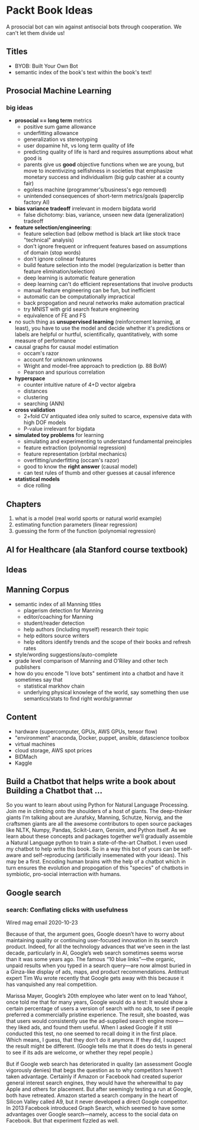 # Packt Book Ideas

A prosocial bot can win against antisocial bots through cooperation. We can't let them divide us!

## Titles
- BYOB: Built Your Own Bot
- semantic index of the book's text within the book's text!

## Prosocial Machine Learning

### big ideas
- **prosocial == long term** metrics
    - positive sum game allowance
    - underfitting allowance
    - generalization vs stereotyping
    - user dopamine hit, vs long term quality of life
    - predicting quality of life is hard and requires assumptions about what good is
    - parents give us **good** objective functions when we are young, but move to incentivizing selfishness in societies that emphasize monetary success and individualism (big gulp cashier at a county fair)
    - egoless machine (programmer's/business's ego removed)
    - unintended consequences of short-term metrics/goals (paperclip factory AI)
- **bias variance tradeoff** irrelevant in modern bigdata world
    - false dichotomy: bias, variance, unseen new data (generalization) tradeoff
- **feature selection/engineering**:
    - feature selection bad (elbow method is black art like stock trace "technical" analysis)
    - don't ignore frequent or infrequent features based on assumptions of domain (stop words)
    - don't ignore colinear features
    - build feature selection into the model (regularization is better than feature elimination/selection)
    - deep learning is automatic feature generation
    - deep learning can't do efficient representations that involve products
    - manual feature engineering can be fun, but inefficient
    - automatic can be computationally impractical
    - back propogation and neural networks make automation practical
    - try MNIST with grid search feature engineering
    - equivalence of FE and FS
- no such thing as **unsupervised learning** (reinforcement learning, at least), you have to use the model and decide whether it's predictions or labels are helpful or hurtful, scientifically, quantitatively, with some measure of performance
- causal graphs for causal model estimation
    - occam's razor
    - account for unknown unknowns
    - Wright and model-free approach to prediction (p. 88 BoW)
    - Pearson and spurious correlation
- **hyperspace**
    - counter intuitive nature of 4+D vector algebra
    - distances
    - clustering
    - searching (ANN)
- **cross validation**
    - 2+fold CV antiquated idea only suited to scarce, expensive data with high DOF models
    - P-value irrelevant for bigdata
- **simulated toy problems** for learning
    - simulating and experimenting to understand fundamental preinciples
    - feature extraction (polynomial regression)
    - feature representation (orbital mechanics)
    - overfitting/underfitting (occam's razor)
    - good to know the **right answer** (causal model)
    - can test rules of thumb and other guesses at causal inference
- **statistical models**
    - dice rolling

## Chapters

1. what is a model (real world sports or natural world example)
2. estimating function parameters (linear regression)
3. guessing the form of the function (polynomial regression)

## AI for Healthcare (ala Stanford course textbook)

## Ideas

## Manning Corpus

- semantic index of all Manning titles
  - plagerism detection for Manning
  - editor/coaching for Manning
  - student/reader detection
  - help authors (including myself) research their topic
  - help editors source writers
  - help editors identify trends and the scope of their books and refresh rates
- style/wording suggestions/auto-complete
- grade level comparison of Manning and O'Riley and other tech publishers
- how do you encode "I love bots" sentiment into a chatbot and have it sometimes say that
  - statistical markhov chain
  - underlying physical knowlege of the world, say something then use semantics/stats to find right words/grammar

## Content

- hardware (supercomputer, GPUs, AWS GPUs, tensor flow)
- "environment" anaconda, Docker, puppet, ansible, datascience toolbox
- virtual machines
- cloud storage, AWS spot prices
- BIDMach
- Kaggle

## Build a Chatbot that helps write a book about Building a Chatbot that ...

So you want to learn about using Python for Natural Language Processing. Join me in climbing onto the shoulders of a host of giants. The deep-thinker giants I'm talking about are Jurafsky, Manning, Schutze, Norvig, and the craftsmen giants are all the awesome contributors to open source packages like NLTK, Numpy, Pandas, Scikit-Learn, Gensim, and Python itself. As we learn about these concepts and packages together we'll gradually assemble a Natural Language python to train a state-of-the-art Chatbot. I even used my chatbot to help write this book. So in a way this bot of yours can be self-aware and self-reproducing (artificially insemenated with your ideas). This may be a first. Encoding human brains with the help of a chatbot which in turn ensures the evolution and propogation of this "species" of chatbots in symbiotic, pro-social interraction with humans.

## Google search

### search: Conflating clicks with usefulness
Wired mag email 2020-10-23

Because of that, the argument goes, Google doesn’t have to worry about maintaining quality or continuing user-focused innovation in its search product. Indeed, for all the technology advances that we’ve seen in the last decade, particularly in AI, Google’s web search sometimes seems worse than it was some years ago. The famous “10 blue links”—the organic, unpaid results when you typed in a search query—are now almost buried in a Ginza-like display of ads, maps, and product recommendations. Antitrust expert Tim Wu wrote recently that Google gets away with this because it has vanquished any real competition.

Marissa Mayer, Google’s 20th employee who later went on to lead Yahoo!, once told me that for many years, Google would do a test: It would show a certain percentage of users a version of search with no ads, to see if people preferred a commercially pristine experience. The result, she boasted, was that users would consistently use the ad-supplied search engine more—they liked ads, and found them useful. When I asked Google if it still conducted this test, no one seemed to recall doing it in the first place. Which means, I guess, that they don’t do it anymore. If they did, I suspect the result might be different. (Google tells me that it does do tests in general to see if its ads are welcome, or whether they repel people.)

But if Google web search has deteriorated in quality (an assessment Google vigorously denies) that begs the question as to why competitors haven’t taken advantage. Certainly if Amazon or Facebook had created superior general interest search engines, they would have the wherewithal to pay Apple and others for placement. But after seemingly testing a run at Google, both have retreated. Amazon started a search company in the heart of Silicon Valley called A9, but it never developed a direct Google competitor. In 2013 Facebook introduced Graph Search, which seemed to have some advantages over Google search—namely, access to the social data on Facebook. But that experiment fizzled as well.
